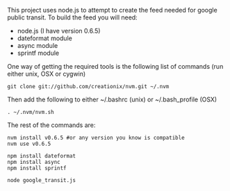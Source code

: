 This project uses node.js to attempt to create the feed needed for google public transit. 
To build the feed you will need:

* node.js (I have version 0.6.5)
* dateformat module
* async module
* sprintf module

One way of getting the required tools is the following list of commands (run either unix, OSX or cygwin)

```shell
git clone git://github.com/creationix/nvm.git ~/.nvm
```

Then add the following to either ~/.bashrc (unix) or ~/.bash_profile (OSX)

```shell
. ~/.nvm/nvm.sh
```

The rest of the commands are:

```shell
nvm install v0.6.5 #or any version you know is compatible
nvm use v0.6.5

npm install dateformat
npm install async
npm install sprintf

node google_transit.js
```